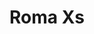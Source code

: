 ---
title: Roma Xs
date: 
draft: false

# descripcion
description : Aros colgantes en plata 925 y nácar. 

materials: Plata 925

color: 

dimensions: Largo total 2.8cm. Ancho dije 6 mm

code: 01-01-0939

type: "Aros"

categories: []

price: $6.110,00

price_eftvo: $5.190,00

# Images
# first image will be shown in the product page
images:
  # - image: "images/path_to_image"
  # La ubicacion de las imagenes es imagenes/Aros/Aros.Colgantes/01-01-0939-roma-xs
  - image: "./images/aros/colgantes/01-01-0939-roma-xs_a.jpg"
  - image: "./images/aros/colgantes/01-01-0939-roma-xs_b.jpg"
---